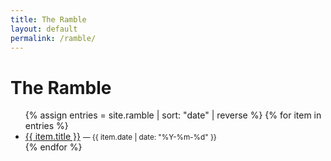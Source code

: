 ```yaml
---
title: The Ramble
layout: default
permalink: /ramble/
---
```


# The Ramble

<ul>
{% assign entries = site.ramble | sort: "date" | reverse %}
{% for item in entries %}
  <li>
    <a href="{{ item.url | relative_url }}">{{ item.title }}</a>
    <small>— {{ item.date | date: "%Y-%m-%d" }}</small>
  </li>
{% endfor %}
</ul>